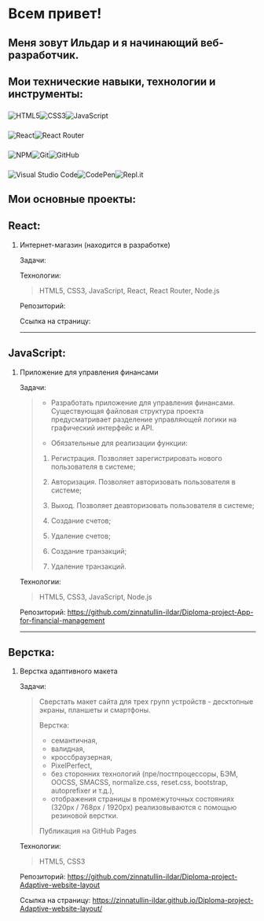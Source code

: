 # Всем привет! 
## Меня зовут Ильдар и я начинающий веб-разработчик.

## Мои технические навыки, технологии и инструменты:   
###
![HTML5](https://img.shields.io/badge/html5-%23E34F26.svg?style=for-the-badge&logo=html5&logoColor=white)![CSS3](https://img.shields.io/badge/css3-%231572B6.svg?style=for-the-badge&logo=css3&logoColor=white)![JavaScript](https://img.shields.io/badge/javascript-%23323330.svg?style=for-the-badge&logo=javascript&logoColor=%23F7DF1E)
###
![React](https://img.shields.io/badge/react-%2320232a.svg?style=for-the-badge&logo=react&logoColor=%2361DAFB)![React Router](https://img.shields.io/badge/React_Router-CA4245?style=for-the-badge&logo=react-router&logoColor=white)
###
![NPM](https://img.shields.io/badge/NPM-%23000000.svg?style=for-the-badge&logo=npm&logoColor=white)![Git](https://img.shields.io/badge/git-%23F05033.svg?style=for-the-badge&logo=git&logoColor=white)![GitHub](https://img.shields.io/badge/github-%23121011.svg?style=for-the-badge&logo=github&logoColor=white)
###
![Visual Studio Code](https://img.shields.io/badge/Visual%20Studio%20Code-0078d7.svg?style=for-the-badge&logo=visual-studio-code&logoColor=white)![CodePen](https://img.shields.io/badge/CodePen-white?style=for-the-badge&logo=codepen&logoColor=black)![Repl.it](https://img.shields.io/badge/Repl.it-%230D101E.svg?style=for-the-badge&logo=replit&logoColor=white)


## Мои основные проекты:

## React:

1. Интернет-магазин (находится в разработке)

     Задачи: 
               
     Технологии: 
     > HTML5, CSS3, JavaScript, React, React Router, Node.js
          
     Репозиторий:   
     
     Ссылка на страницу:
       
     ***

## JavaScript:

1. Приложение для управления финансами

     Задачи: 
     >
     > + Разработать приложение для управления финансами.
     > Существующая файловая структура проекта предусматривает разделение управляющей логики на графический интерфейс и API.
     > 
     > + Обязательные для реализации функции: 
     > 
     > 1. Регистрация. Позволяет зарегистрировать нового пользователя в системе;
     > 
     > 2. Авторизация. Позволяет авторизовать пользователя в системе;
     > 
     > 3. Выход. Позволяет деавторизовать пользователя в системе;
     > 
     > 4. Создание счетов;
     > 
     > 5. Удаление счетов;
     > 
     > 6. Создание транзакций;
     > 
     > 7. Удаление транзакций.
     > 
              
     Технологии: 
     > HTML5, CSS3, JavaScript, Node.js
     > 
     Репозиторий: https://github.com/zinnatullin-ildar/Diploma-project-App-for-financial-management
     
     ***

## Верстка:

1. Верстка адаптивного макета

     Задачи:
     >    
     > Сверстать макет сайта для трех групп устройств - десктопные экраны, планшеты и смартфоны.
     > 
     > Верстка:
     > + семантичная, 
     > + валидная, 
     > + кроссбраузерная,
     > + PixelPerfect,
     > + без сторонних технологий (пре/постпроцессоры, БЭМ, OOCSS, SMACSS, normalize.css, reset.css, bootstrap, autoprefixer и т.д.),   
     > + отображения страницы в промежуточных состояниях (320px / 768px / 1920px) реализовываются с помощью резиновой верстки.
     > 
     > Публикация на GitHub Pages
     > 
     
     Технологии: 
     > HTML5, CSS3
     > 
     Репозиторий: https://github.com/zinnatullin-ildar/Diploma-project-Adaptive-website-layout
     
     Ссылка на страницу: https://zinnatullin-ildar.github.io/Diploma-project-Adaptive-website-layout/
